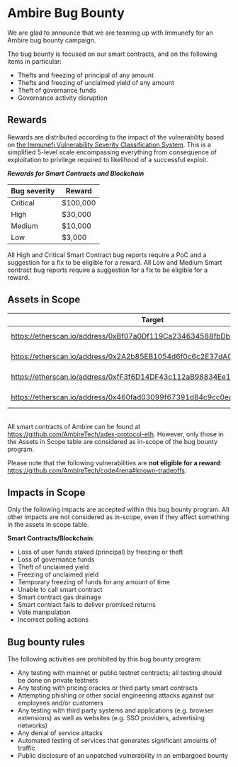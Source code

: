 # Ambire Bug Bounty 

We are glad to announce that we are teaming up with Immunefy for an Ambire bug bounty campaign. 

The bug bounty is focused on our smart contracts, and on the following items in particular: 

* Thefts and freezing of principal of any amount 
* Thefts and freezing of unclaimed yield of any amount
* Theft of governance funds 
* Governance activity disruption 

## Rewards

Rewards are distributed according to the impact of the vulnerability based on [the Immunefi Vulnerability Severity Classification System](https://immunefi.com/severity-updated/). This is a simplified 5-level scale encompassing everything from consequence of exploitation to privilege required to likelihood of a successful exploit. 

_**Rewards for Smart Contracts and Blockchain**_


| Bug severity  | Reward | 
| ------------- | ------------- | 
| Critical | $100,000 | 
| High | $30,000 | 
| Medium | $10,000 | 
| Low | $3,000 | 


All High and Critical Smart Contract bug reports require a PoC and a suggestion for a fix to be eligible for a reward. All Low and Medium Smart contract bug reports require a suggestion for a fix to be eligible for a reward. 


## Assets in Scope 

| Target  | Type | 
| ------------- | ------------- | 
| https://etherscan.io/address/0xBf07a0Df119Ca234634588fbDb5625594E2a5BCA | Smart Contract - IdentityFactory | 
| https://etherscan.io/address/0x2A2b85EB1054d6f0c6c2E37dA05eD3E5feA684EF | Smart Contract - Identity - base | 
| https://etherscan.io/address/0xfF3f6D14DF43c112aB98834Ee1F82083E07c26BF | Smart Contract - QuickAccManager | 
| https://etherscan.io/address/0x460fad03099f67391d84c9cc0ea7aa2457969cea | Smart Contract - Batcher| 

\
All smart contracts of Ambire can be found at https://github.com/AmbireTech/adex-protocol-eth. However, only those in the Assets in Scope table are considered as in-scope of the bug bounty program.

Please note that the following vulnerabilities are **not eligible for a reward**: https://github.com/AmbireTech/code4rena#known-tradeoffs.

## Impacts in Scope

Only the following impacts are accepted within this bug bounty program. All other impacts are not considered as in-scope, even if they affect something in the assets in scope table.

**Smart Contracts/Blockchain**:

* Loss of user funds staked (principal) by freezing or theft
* Loss of governance funds
* Theft of unclaimed yield
* Freezing of unclaimed yield
* Temporary freezing of funds for any amount of time
* Unable to call smart contract
* Smart contract gas drainage
* Smart contract fails to deliver promised returns
* Vote manipulation
* Incorrect polling actions

## Bug bounty rules

The following activities are prohibited by this bug bounty program:

* Any testing with mainnet or public testnet contracts; all testing should be done on private testnets
* Any testing with pricing oracles or third party smart contracts
* Attempting phishing or other social engineering attacks against our employees and/or customers
* Any testing with third party systems and applications (e.g. browser extensions) as well as websites (e.g. SSO providers, advertising networks)
* Any denial of service attacks
* Automated testing of services that generates significant amounts of traffic
* Public disclosure of an unpatched vulnerability in an embargoed bounty






